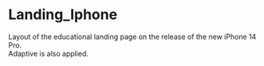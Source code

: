 # Landing_Iphone
Layout of the educational landing page on the release of the new iPhone 14 Pro.  
Adaptive is also applied.

